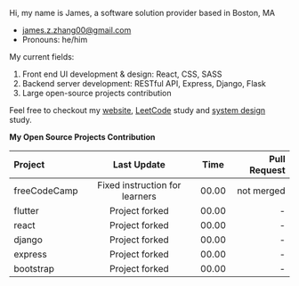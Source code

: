 Hi, my name is James, a software solution provider based in Boston, MA
- james.z.zhang00@gmail.com
- Pronouns: he/him

My current fields:
  1. Front end UI development & design: React, CSS, SASS
  2. Backend server development: RESTful API, Express, Django, Flask
  3. Large open-source projects contribution

Feel free to checkout my [website](https://mywebsite-six-mu.vercel.app/), [LeetCode](https://github.com/James-Z-Zhang00/LeetCoder) study and [system design](https://github.com/James-Z-Zhang00/SysDes) study.

**My Open Source Projects Contribution**

| Project           | Last Update | Time | Pull Request |
| :---------------- | :---------: | :----: | ----: |
| freeCodeCamp      | Fixed instruction for learners | 00.00 | not merged |
| flutter           | Project forked | 00.00 | - |
| react             | Project forked | 00.00 | - |
| django            | Project forked | 00.00 | - |
| express           | Project forked | 00.00 | - |
| bootstrap         | Project forked | 00.00 | - |

<!---
- 👋 Hi, I’m James Z. Zhang
- 👀 I’m interested in full stack development
- 🌱 I’m currently learning Flask and Django
- 💞️ I’m looking to collaborate on full stack open-source projects
- 📫 james.z.zhang00@gmail.com
- 😄 Pronouns: he/him
- ⚡ Fun fact: to be developed later
--->

<!---
James-Z-Zhang00/James-Z-Zhang00 is a ✨ special ✨ repository because its `README.md` (this file) appears on your GitHub profile.
You can click the Preview link to take a look at your changes.
--->

<!---
<details>
  <summary>My Projects</summary>
  
  ### Pinned
  1. Budget Calculator
  2. NightCare
     * Baz
     * Qux
  3. Book review server

  --->

<!--
  ### Some Javascript
  ```js
  function logSomething(something) {
    console.log('Something', something);
  }
  ```
  
</details>-->
